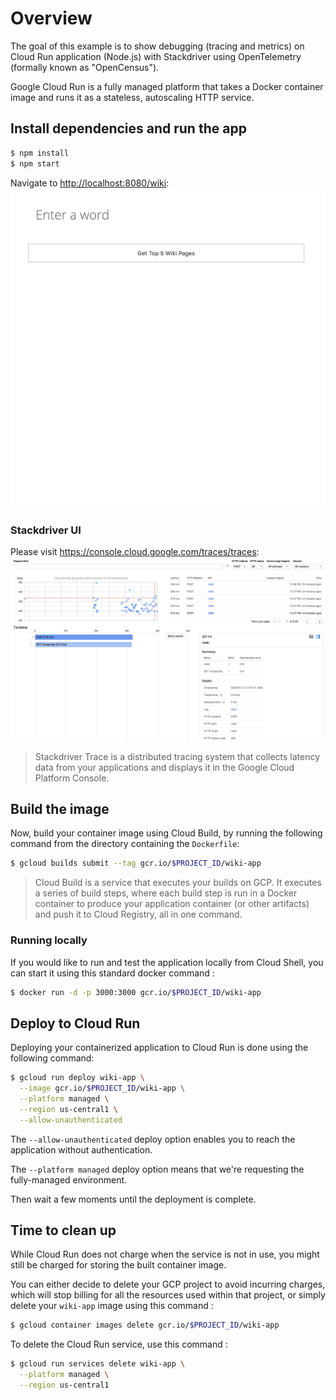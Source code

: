 # Overview

The goal of this example is to show debugging (tracing and metrics) on Cloud Run application (Node.js) with Stackdriver using OpenTelemetry (formally known as "OpenCensus").

Google Cloud Run is a fully managed platform that takes a Docker container image and runs it as a stateless, autoscaling HTTP service.

## Install dependencies and run the app
```sh
$ npm install
$ npm start
```

Navigate to <http://localhost:8080/wiki>:
![Wiki Demo](images/demo.gif)

### Stackdriver UI

Please visit <https://console.cloud.google.com/traces/traces>:
![Stackdriver UI](images/stackdriver.png)

> Stackdriver Trace is a distributed tracing system that collects latency data from your applications and displays it in the Google Cloud Platform Console.

## Build the image
Now, build your container image using Cloud Build, by running the following command from the directory containing the `Dockerfile`:

```sh
$ gcloud builds submit --tag gcr.io/$PROJECT_ID/wiki-app
```

> Cloud Build is a service that executes your builds on GCP. It executes a series of build steps, where each build step is run in a Docker container to produce your application container (or other artifacts) and push it to Cloud Registry, all in one command.

### Running locally
If you would like to run and test the application locally from Cloud Shell, you can start it using this standard docker command :

```sh
$ docker run -d -p 3000:3000 gcr.io/$PROJECT_ID/wiki-app
```

## Deploy to Cloud Run
Deploying your containerized application to Cloud Run is done using the following command:

```sh
$ gcloud run deploy wiki-app \
  --image gcr.io/$PROJECT_ID/wiki-app \
  --platform managed \
  --region us-central1 \
  --allow-unauthenticated
```
The `--allow-unauthenticated` deploy option enables you to reach the application without authentication.

The `--platform managed` deploy option means that we're requesting the fully-managed environment.

Then wait a few moments until the deployment is complete.

## Time to clean up
While Cloud Run does not charge when the service is not in use, you might still be charged for storing the built container image.

You can either decide to delete your GCP project to avoid incurring charges, which will stop billing for all the resources used within that project, or simply delete your `wiki-app` image using this command :

```sh
$ gcloud container images delete gcr.io/$PROJECT_ID/wiki-app
```

To delete the Cloud Run service, use this command :

```sh
$ gcloud run services delete wiki-app \
  --platform managed \
  --region us-central1
```
